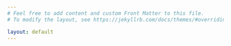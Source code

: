 ```yaml
---
# Feel free to add content and custom Front Matter to this file.
# To modify the layout, see https://jekyllrb.com/docs/themes/#overriding-theme-defaults

layout: default
---
```

<div id="mirador-viewer"></div>

<script src="{{ "assets/js/mirador3.min.js" | relative_url }}"></script>



